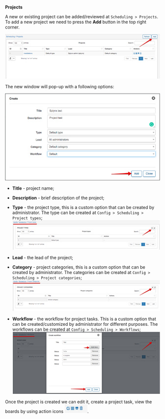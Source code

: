 **Projects**

A new or existing project can be added/reviewed at `Scheduling > Projects`. To add a new project we need to press the **Add** button in the top right corner.

![Projects table](projects_table.png)

The new window will pop-up with a following options:

![Projects table](add_project.png)

* **Title** - project name;
* **Description** - brief description of the project;
* **Type** - the project type, this is a custom option that can be created by administrator. The type can be created at `Config > Scheduling > Project types`;
![Projects config](project_types.png)

* **Lead** - the lead of the project;
* **Category** - project categories, this is a custom option that can be created by administrator. The categories can be created at `Config > Scheduling > Project categories`;
![Projects config](project_category.png)

* **Workflow** - the workflow for project tasks. This is a custom option that can be created/customized by administrator for different purposes. The workflows can be created at `Config > Scheduling > Workflows`;
![Projects config](project_workflows.png)

Once the project is created we can edit it, create a project task, view the boards by using action icons <icon class="image-icon">![action buttons](actions_progect.png)</icon>.
